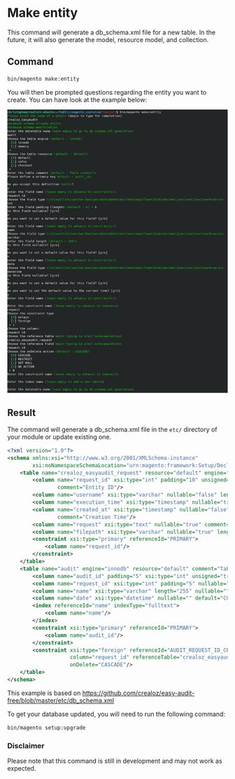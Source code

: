 # Make entity

This command will generate a db_schema.xml file for a new table. In the future, it will also generate the model, resource
model, and collection.

## Command

```bash
bin/magento make:entity
```

You will then be prompted questions regarding the entity you want to create. You can have look at the example below:

![make-entity-1.png](images/make-entity-1.png)

## Result

The command will generate a db_schema.xml file in the `etc/` directory of your module or update existing one.

```xml
<?xml version="1.0"?>
<schema xmlns:xsi="http://www.w3.org/2001/XMLSchema-instance"
        xsi:noNamespaceSchemaLocation="urn:magento:framework:Setup/Declaration/Schema/etc/schema.xsd">
    <table name="crealoz_easyaudit_request" resource="default" engine="innodb" comment="Easy Audit Request Table">
        <column name="request_id" xsi:type="int" padding="10" unsigned="true" nullable="false" identity="true"
                comment="Entity ID"/>
        <column name="username" xsi:type="varchar" nullable="false" length="255" comment="User"/>
        <column name="execution_time" xsi:type="timestamp" nullable="true" on_update="false" comment="Execution Time"/>
        <column name="created_at" xsi:type="timestamp" nullable="false" on_update="false" default="CURRENT_TIMESTAMP"
                comment="Creation Time"/>
        <column name="request" xsi:type="text" nullable="true" comment="Request"/>
        <column name="filepath" xsi:type="varchar" nullable="true" length="255" comment="File Path"/>
        <constraint xsi:type="primary" referenceId="PRIMARY">
            <column name="request_id"/>
        </constraint>
    </table>
    <table name="audit" engine="innodb" resource="default" comment="Table comment">
        <column name="audit_id" padding="5" xsi:type="int" unsigned="true" nullable="false"/>
        <column name="request_id" xsi:type="int" padding="5" nullable=""/>
        <column name="name" xsi:type="varchar" length="255" nullable=""/>
        <column name="date" xsi:type="datetime" nullable="" default="CURRENT_TIMESTAMP"/>
        <index referenceId="name" indexType="fulltext">
            <column name="name"/>
        </index>
        <constraint xsi:type="primary" referenceId="PRIMARY">
            <column name="audit_id"/>
        </constraint>
        <constraint xsi:type="foreign" referenceId="AUDIT_REQUEST_ID_CREALOZ_EASYAUDIT_REQUEST_REQUEST_ID" table="audit"
                    column="request_id" referenceTable="crealoz_easyaudit_request" referenceColumn="request_id"
                    onDelete="CASCADE"/>
    </table>
</schema>
```

This example is based on https://github.com/crealoz/easy-audit-free/blob/master/etc/db_schema.xml

To get your database updated, you will need to run the following command:

```bash
bin/magento setup:upgrade
```

### Disclaimer

Please note that this command is still in development and may not work as expected.

